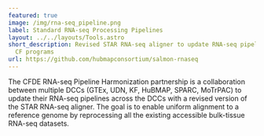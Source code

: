 ```yaml
---
featured: true
image: /img/rna-seq_pipeline.png
label: Standard RNA-seq Processing Pipelines
layout: ../../layouts/Tools.astro
short_description: Revised STAR RNA-seq aligner to update RNA-seq pipelines across
  CF programs
url: https://github.com/hubmapconsortium/salmon-rnaseq
---
```

The CFDE RNA-seq Pipeline Harmonization partnership is a collaboration between multiple DCCs (GTEx, UDN, KF, HuBMAP, SPARC, MoTrPAC) to update their RNA-seq pipelines across the DCCs with a revised version of the STAR RNA-seq aligner. The goal is to enable uniform alignment to a reference genome by reprocessing all the existing accessible bulk-tissue RNA-seq datasets.